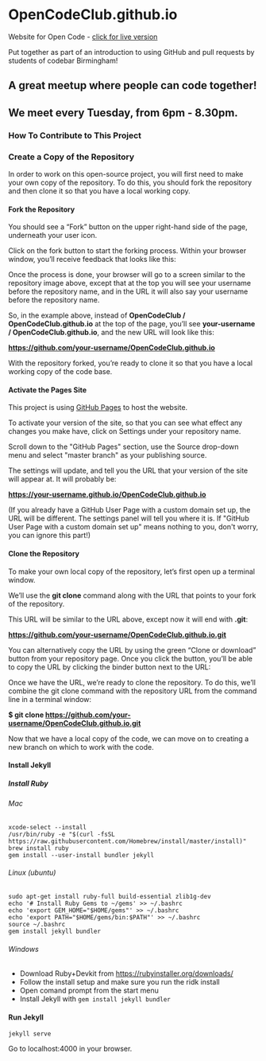 # OpenCodeClub.github.io

Website for Open Code - [click for live version](https://opencodeclub.github.io/)

Put together as part of an introduction to using GitHub and pull requests by students of codebar Birmingham!


## A great meetup where people can code together!

## We meet every Tuesday, from 6pm - 8.30pm.

### How To Contribute to This Project

### Create a Copy of the Repository

In order to work on this open-source project, you will first need to make your own copy of the repository. To do this, you should fork the repository and then clone it so that you have a local working copy.

#### Fork the Repository

You should see a “Fork” button on the upper right-hand side of the page, underneath your user icon.

Click on the fork button to start the forking process. Within your browser window, you’ll receive feedback that looks like this:

Once the process is done, your browser will go to a screen similar to the repository image above, except that at the top you will see your username before the repository name, and in the URL it will also say your username before the repository name.

So, in the example above, instead of **OpenCodeClub / OpenCodeClub.github.io** at the top of the page, you’ll see
**your-username / OpenCodeClub.github.io**, and the new URL will look like this:

**https://github.com/your-username/OpenCodeClub.github.io**

With the repository forked, you’re ready to clone it so that you have a local working copy of the code base.

#### Activate the Pages Site

This project is using [GitHub Pages](https://help.github.com/en/articles/about-github-pages) to host the website.

To activate your version of the site, so that you can see what effect any changes you make have, click on Settings under your repository name. 

Scroll down to the "GitHub Pages" section, use the Source drop-down menu and select "master branch" as your publishing source.

The settings will update, and tell you the URL that your version of the site will appear at. It will probably be:

**https://your-username.github.io/OpenCodeClub.github.io**

(If you already have a GitHub User Page with a custom domain set up, the URL will be different. The settings panel will tell you where it is. If "GitHub User Page with a custom domain set up" means nothing to you, don't worry, you can ignore this part!)

#### Clone the Repository

To make your own local copy of the repository, let’s first open up a terminal window.

We’ll use the **git clone** command along with the URL that points to your fork of the repository.

This URL will be similar to the URL above, except now it will end with **.git**:

**https://github.com/your-username/OpenCodeClub.github.io.git**

You can alternatively copy the URL by using the green “Clone or download” button from your repository page. Once you click the button, you’ll be able to copy the URL by clicking the binder button next to the URL:

Once we have the URL, we’re ready to clone the repository. To do this, we’ll combine the git clone command with the repository URL from the command line in a terminal window:

**$ git clone https://github.com/your-username/OpenCodeClub.github.io.git**

Now that we have a local copy of the code, we can move on to creating a new branch on which to work with the code.

#### Install Jekyll
##### Install Ruby
###### Mac
```
xcode-select --install
/usr/bin/ruby -e "$(curl -fsSL https://raw.githubusercontent.com/Homebrew/install/master/install)"
brew install ruby
gem install --user-install bundler jekyll
```
###### Linux (ubuntu)
```
sudo apt-get install ruby-full build-essential zlib1g-dev
echo '# Install Ruby Gems to ~/gems' >> ~/.bashrc
echo 'export GEM_HOME="$HOME/gems"' >> ~/.bashrc
echo 'export PATH="$HOME/gems/bin:$PATH"' >> ~/.bashrc
source ~/.bashrc
gem install jekyll bundler
```
######  Windows
- Download Ruby+Devkit from https://rubyinstaller.org/downloads/
- Follow the install setup and make sure you run the ridk install
- Open comand prompt from the start menu
- Install Jekyll with `gem install jekyll bundler`

#### Run Jekyll
```
jekyll serve
```
Go to localhost:4000 in your browser.

